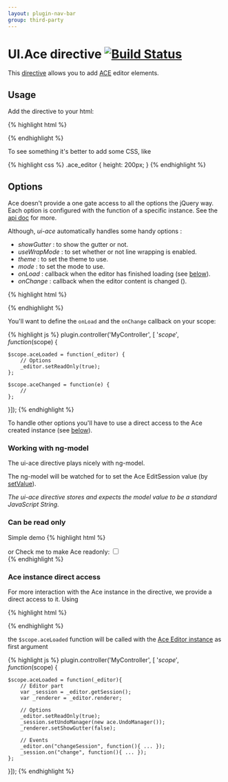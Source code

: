 ```yaml
---
layout: plugin-nav-bar
group: third-party
---
```


# UI.Ace directive [![Build Status](https://travis-ci.org/angular-ui/ui-ace.png)](https://travis-ci.org/angular-ui/ui-ace)

This [directive](https://github.com/Wizehive/ui-ace) allows you to add [ACE](http://ajaxorg.github.io/ace/) editor elements.


## Usage

Add the directive to your html:

{% highlight html %}
<div ui-ace></div>
{% endhighlight %}

To see something it's better to add some CSS, like


{% highlight css %}
.ace_editor { height: 200px; }
{% endhighlight %}


## Options

Ace doesn't provide a one gate access to all the options the jQuery way.
Each option is configured with the function of a specific instance.
See the [api doc](http://ajaxorg.github.io/ace/#nav=api) for more.

Although, _ui-ace_ automatically handles some handy options :
 + _showGutter_ : to show the gutter or not.
 + _useWrapMode_ : to set whether or not line wrapping is enabled.
 + _theme_ : to set the theme to use.
 + _mode_ : to set the mode to use.
 + _onLoad_ : callback when the editor has finished loading (see [below](#ace-instance-direct-access)).
 + _onChange_ : callback when the editor content is changed ().

{% highlight html %}
<div ui-ace="{
    useWrapMode : true,
    showGutter: false,
    theme:'twilight',
    mode: 'xml',
    onLoad: aceLoaded,
    onChange: aceChanged
}"></div>
{% endhighlight %}

You'll want to define the `onLoad` and the `onChange` callback on your scope:

{% highlight js %}
plugin.controller('MyController', [ '$scope', function($scope) {

    $scope.aceLoaded = function(_editor) {
        // Options
        _editor.setReadOnly(true);
    };

    $scope.aceChanged = function(e) {
        //
    };

}]);
{% endhighlight %}

To handle other options you'll have to use a direct access to the Ace created instance (see [below](#ace-instance-direct-access)).

### Working with ng-model

The ui-ace directive plays nicely with ng-model.

The ng-model will be watched for to set the Ace EditSession value (by [setValue](http://ajaxorg.github.io/ace/#nav=api&api=edit_session)).

_The ui-ace directive stores and expects the model value to be a standard JavaScript String._

### Can be read only

Simple demo
{% highlight html %}
<div ui-ace readonly="true"></div>
or
Check me to make Ace readonly: <input type="checkbox" ng-model="checked" ><br/>
<div ui-ace readonly="{{checked}}"></div>
{% endhighlight %}

### Ace instance direct access

For more interaction with the Ace instance in the directive, we provide a direct access to it.
Using

{% highlight html %}
<div ui-ace="{ onLoad : aceLoaded }" ></div>
{% endhighlight %}

the `$scope.aceLoaded` function will be called with the [Ace Editor instance](http://ajaxorg.github.io/ace/#nav=api&api=editor) as first argument

{% highlight js %}
plugin.controller('MyController', [ '$scope', function($scope) {

    $scope.aceLoaded = function(_editor){
        // Editor part
        var _session = _editor.getSession();
        var _renderer = _editor.renderer;

        // Options
        _editor.setReadOnly(true);
        _session.setUndoManager(new ace.UndoManager());
        _renderer.setShowGutter(false);

        // Events
        _editor.on("changeSession", function(){ ... });
        _session.on("change", function(){ ... });
    };

}]);
{% endhighlight %}

